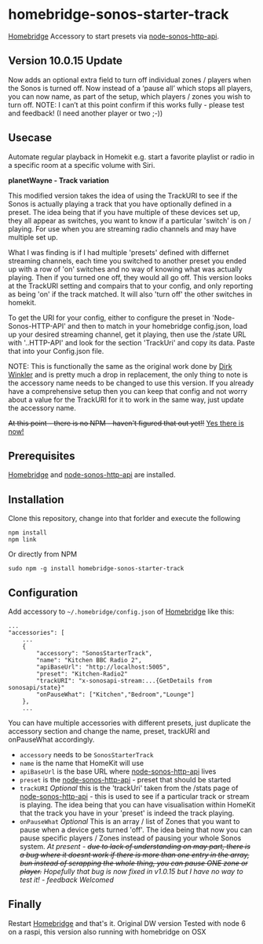 # homebridge-sonos-starter-track
[Homebridge](https://github.com/nfarina/homebridge) Accessory to start presets via [node-sonos-http-api](https://github.com/jishi/node-sonos-http-api).

## Version 10.0.15 Update
Now adds an optional extra field to turn off individual zones / players when the Sonos is turned off. Now instead of a ‘pause all’ which stops all players, you can now name, as part of the setup, which players / zones you wish to turn off.
NOTE: I can’t at this point confirm if this works fully - please test and feedback! (I need another player or two ;-))


## Usecase
Automate regular playback in Homekit e.g. start a favorite playlist or radio in a specific room at a specific volume with Siri.


**planetWayne - Track variation**

This modified version takes the idea of using the TrackURI to see if the Sonos is actually playing a track that you have optionally defined in a preset. The idea being that if you have multiple of these devices set up, they all appear as switches, you want to know if a particular 'switch' is on / playing. For use when you are streaming radio channels and may have multiple set up.

What I was finding is if I had multiple 'presets' defined with differnet streaming channels, each time you switched to another preset you ended up with a row of 'on' switches and no way of knowing what was actually playing. Then if you turned one off, they would all go off. This version looks at the TrackURI setting and compairs that to your config, and only reporting as being 'on' if the track matched. It will also 'turn off' the other switches in homekit.

To get the URI for your config, either to configure the preset in 'Node-Sonos-HTTP-API' and then to match in your homebridge config.json, load up your desired streaming channel, get it playing, then use the /state URL with '..HTTP-API' and look for the section 'TrackUri' and copy its data. Paste that into your Config.json file.

NOTE: 
This is functionally the same as the original work done by [Dirk Winkler](https://github.com/stickcgn/homebridge-sonos-starter.git) and is pretty much a drop in replacement, the only thing to note is the accessory name needs to be changed to use this version. If you already have a comprehensive setup then you can keep that config and not worry about a value for the TrackURI for it to work in the same way, just update the accessory name.


<s>At this point - there is no NPM - haven't figured that out yet!!</s> [Yes there is now!](https://www.npmjs.com/package/homebridge-sonos-starter-track)



## Prerequisites

[Homebridge](https://github.com/nfarina/homebridge) and [node-sonos-http-api](https://github.com/jishi/node-sonos-http-api) are installed.

## Installation

Clone this repository, change into that forlder and execute the following
```
npm install
npm link
```
Or directly from NPM
```
sudo npm -g install homebridge-sonos-starter-track
```

## Configuration

Add accessory to `~/.homebridge/config.json` of [Homebridge](https://github.com/nfarina/homebridge) like this:

```
...
"accessories": [
    ...
    {
        "accessory": "SonosStarterTrack",
        "name": "Kitchen BBC Radio 2",
        "apiBaseUrl": "http://localhost:5005",
        "preset": "Kitchen-Radio2"
        "trackURI": "x-sonosapi-stream:...{GetDetails from sonosapi/state}"
        "onPauseWhat": ["Kitchen","Bedroom","Lounge"]
    },
    ...
```

You can have multiple accessories with different presets, just duplicate the accessory section and change the name, preset, trackURI and onPauseWhat accordingly.


- `accessory` needs to be `SonosStarterTrack`
- `name` is the name that HomeKit will use
- `apiBaseUrl` is the base URL where [node-sonos-http-api](https://github.com/jishi/node-sonos-http-api) lives
- `preset` is the [node-sonos-http-api](https://github.com/jishi/node-sonos-http-api) - preset that should be started
- `trackURI` *Optional* this is the 'trackUri' taken from the /stats page of [node-sonos-http-api](https://github.com/jishi/node-sonos-http-api) - this is used to see if a particular track or stream is playing. The idea being that you can have visualisation within HomeKit that the track you have in your 'preset' is indeed the track playing.
- `onPauseWhat` *Optional* This is an array / list of Zones that you want to pause when a device gets turned 'off'. The idea being that now you can pause specific players / Zones instead of pausing your whole Sonos system.
    *At present - ~~due to lack of understanding on may part, there is a bug where it doesnt work if there is more than one entry in the array, bun instead of scrapping the whole thing, you can pause ONE zone or player.~~ Hopefully that bug is now fixed in v1.0.15 but I have no way to test it! - feedback Welcomed*


## Finally

Restart [Homebridge](https://github.com/nfarina/homebridge) and that's it. Original DW version Tested with node 6 on a raspi, this version also running with homebridge on OSX
